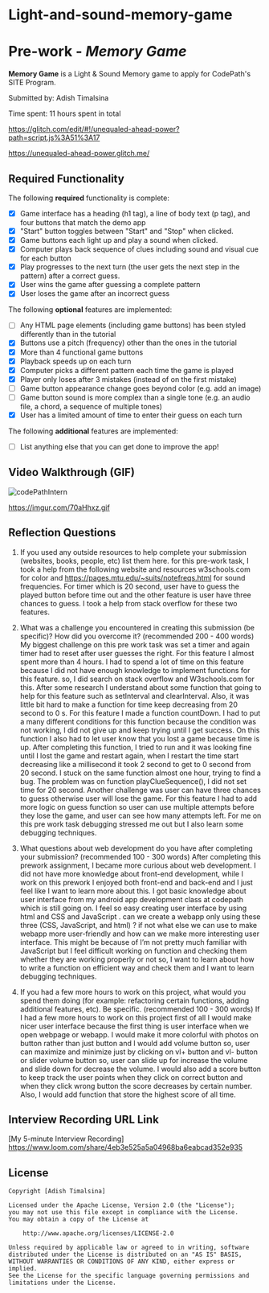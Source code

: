 # Light-and-sound-memory-game

# Pre-work - *Memory Game*

**Memory Game** is a Light & Sound Memory game to apply for CodePath's SITE Program. 

Submitted by: Adish Timalsina

Time spent: 11 hours spent in total

https://glitch.com/edit/#!/unequaled-ahead-power?path=script.js%3A51%3A17

https://unequaled-ahead-power.glitch.me/

## Required Functionality

The following **required** functionality is complete:

* [x] Game interface has a heading (h1 tag), a line of body text (p tag), and four buttons that match the demo app
* [x] "Start" button toggles between "Start" and "Stop" when clicked. 
* [x] Game buttons each light up and play a sound when clicked. 
* [x] Computer plays back sequence of clues including sound and visual cue for each button
* [x] Play progresses to the next turn (the user gets the next step in the pattern) after a correct guess. 
* [x] User wins the game after guessing a complete pattern
* [x] User loses the game after an incorrect guess

The following **optional** features are implemented:

* [ ] Any HTML page elements (including game buttons) has been styled differently than in the tutorial
* [x] Buttons use a pitch (frequency) other than the ones in the tutorial
* [x] More than 4 functional game buttons
* [x] Playback speeds up on each turn
* [x] Computer picks a different pattern each time the game is played
* [x] Player only loses after 3 mistakes (instead of on the first mistake)
* [ ] Game button appearance change goes beyond color (e.g. add an image)
* [ ] Game button sound is more complex than a single tone (e.g. an audio file, a chord, a sequence of multiple tones)
* [x] User has a limited amount of time to enter their guess on each turn

The following **additional** features are implemented:

- [ ] List anything else that you can get done to improve the app!

## Video Walkthrough (GIF)

![codePathIntern](https://user-images.githubusercontent.com/97929111/160266700-46ae34dd-b534-47fd-b981-0a158ecafb3f.gif)

https://imgur.com/70aHhxz.gif

## Reflection Questions
1. If you used any outside resources to help complete your submission (websites, books, people, etc) list them here. 
for this pre-work task, I took a help from the following website and resources 
w3schools.com for color and https://pages.mtu.edu/~suits/notefreqs.html for sound frequencies. For timer which is 20 second, user have to guess the played button before time out and the other feature is user have three chances to guess. I took a help from stack overflow for these two features. 

2. What was a challenge you encountered in creating this submission (be specific)? How did you overcome it? (recommended 200 - 400 words)
My biggest challenge on this pre work task was set a timer and again timer had to reset after user guesses the right. For this feature I almost spent more than 4 hours. I had to spend a lot of time on this feature because I did not have enough knowledge to implement functions for this feature. so, I did search on stack overflow and W3schools.com for this. After some research I understand about some function that going to help for this feature such as setInterval and clearInterval. Also, it was little bit hard to make a function for time keep decreasing from 20 second to 0 s. For this feature I made a  function  countDown. I had to put a many different conditions for this function because the condition was not working, I did not give up and keep trying until I get success. On this function I also had to let user know that you lost a game because time is up. After completing this function, I tried to run and it was looking fine until I lost the game and restart again, when I restart the time start decreasing like a millisecond it took 2 second to get to 0 second from 20 second. I stuck on the same function almost one hour, trying to find a bug. The problem was on function playClueSequence(), I did not set time for 20 second. Another challenge was user can have three chances to guess otherwise user will lose the game. For this feature I had to add more logic on guess function so user can use multiple attempts before they lose the game, and user can see how many attempts left. For me on this pre work task debugging stressed me out but I also learn some debugging techniques.


3. What questions about web development do you have after completing your submission? (recommended 100 - 300 words) 
After completing this prework assignment, I became more curious about web development. I did not have more knowledge about front-end development, while I work on this prework I enjoyed both front-end and back-end and I just feel like I want to learn more about this. I got basic knowledge about user interface from my android app development class at codepath which is still going on. I feel so easy creating user interface by using html and CSS and JavaScript . can we create a webapp only using these three (CSS, JavaScript, and html) ? if not what else we can use to make webapp more user-friendly and how can we make more interesting user interface. This might be because of I’m not pretty much familiar with JavaScript but I feel difficult working on function and checking them whether they are working properly or not so, I want to learn about how to write a function on efficient way and check them and I want to learn debugging techniques. 


4. If you had a few more hours to work on this project, what would you spend them doing (for example: refactoring certain functions, adding additional features, etc). Be specific. (recommended 100 - 300 words) 
If I had a few more hours to work on this project first of all I would make nicer user interface because the first thing is user interface when we open webpage or webapp. I would make it more colorful with photos on button rather than just button and I would add volume button so, user can maximize and minimize just by clicking on vl+ button and vl- button or slider volume button so, user can slide up for increase the volume and slide down for decrease the volume. I would also add a score button to keep track the user points when they click on correct button and when they click wrong button the score decreases by certain number. Also, I would add function that store the highest score of all time.



## Interview Recording URL Link

[My 5-minute Interview Recording]
https://www.loom.com/share/4eb3e525a5a04968ba6eabcad352e935


## License

    Copyright [Adish Timalsina]

    Licensed under the Apache License, Version 2.0 (the "License");
    you may not use this file except in compliance with the License.
    You may obtain a copy of the License at

        http://www.apache.org/licenses/LICENSE-2.0

    Unless required by applicable law or agreed to in writing, software
    distributed under the License is distributed on an "AS IS" BASIS,
    WITHOUT WARRANTIES OR CONDITIONS OF ANY KIND, either express or implied.
    See the License for the specific language governing permissions and
    limitations under the License.
